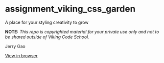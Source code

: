assignment_viking_css_garden
============================

A place for your styling creativity to grow


**NOTE:** *This repo is copyrighted material for your private use only and not to be shared outside of Viking Code School.*

Jerry Gao

[View in browser](https://blackwright.github.io/assignment_viking_css_garden/)

